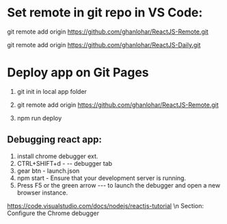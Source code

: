 Set remote in git repo in VS Code:
=======================================

git remote add origin https://github.com/ghanlohar/ReactJS-Remote.git

git remote add origin https://github.com/ghanlohar/ReactJS-Daily.git

Deploy app on Git Pages
=========================================

1. git init in local app folder

2. git remote add origin https://github.com/ghanlohar/ReactJS-Remote.git

3. npm run deploy


Debugging react app:
----------------------------------
1. install chrome debugger ext.
2. CTRL+SHIFT+d - -- debugger tab
3. gear btn - launch.json
4. npm start - Ensure that your development server is running. 
5. Press F5 or the green arrow --- to launch the debugger and open a new browser instance.

https://code.visualstudio.com/docs/nodejs/reactjs-tutorial \n
Section: Configure the Chrome debugger
